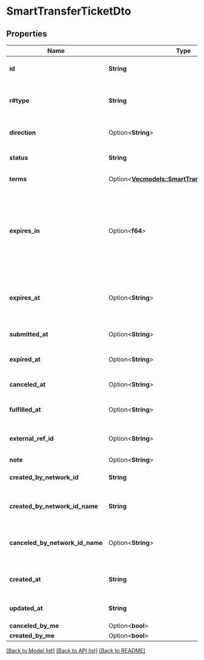 # SmartTransferTicketDto

## Properties

Name | Type | Description | Notes
------------ | ------------- | ------------- | -------------
**id** | **String** | Unique id of Smart Transfer ticket | 
**r#type** | **String** | Kind of Smart Transfer. Can be either `ASYNC` or `ATOMIC` | 
**direction** | Option<**String**> | Direction of Smart Transfer. | [optional]
**status** | **String** | Current status of Smart Transfer ticket | 
**terms** | Option<[**Vec<models::SmartTransferTicketTermDto>**](SmartTransferTicketTermDto.md)> | Ticket terms (legs) | [optional]
**expires_in** | Option<**f64**> | Number of hours for expiration.This data is valid only it ticket not in DRAFT state and it will be used to calculate expiresAt value | [optional]
**expires_at** | Option<**String**> | Date and time at which the ticket will expire if no funding is performed. | [optional]
**submitted_at** | Option<**String**> | Date and time when ticket is submitted. | [optional]
**expired_at** | Option<**String**> | Date and time when ticket is expired. | [optional]
**canceled_at** | Option<**String**> | Date and time when ticket is canceled. | [optional]
**fulfilled_at** | Option<**String**> | Date and time when ticket is fulfilled. | [optional]
**external_ref_id** | Option<**String**> | External Ref ID for Smart Transfer ticket. | [optional]
**note** | Option<**String**> | Note | [optional]
**created_by_network_id** | **String** | ID of network profile that created ticket | 
**created_by_network_id_name** | **String** | Name of network profile that created ticket | 
**canceled_by_network_id_name** | Option<**String**> | Name of network profile that canceled ticket | [optional]
**created_at** | **String** | Date and time at which the ticket is created. | 
**updated_at** | **String** | Date and time of last ticket update. | 
**canceled_by_me** | Option<**bool**> |  | [optional]
**created_by_me** | Option<**bool**> |  | [optional]

[[Back to Model list]](../README.md#documentation-for-models) [[Back to API list]](../README.md#documentation-for-api-endpoints) [[Back to README]](../README.md)



